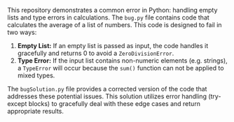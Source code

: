 This repository demonstrates a common error in Python:  handling empty lists and type errors in calculations. The `bug.py` file contains code that calculates the average of a list of numbers. This code is designed to fail in two ways:

1. **Empty List:** If an empty list is passed as input, the code handles it gracefully and returns 0 to avoid a `ZeroDivisionError`.
2. **Type Error:** If the input list contains non-numeric elements (e.g. strings), a `TypeError` will occur because the `sum()` function can not be applied to mixed types.

The `bugSolution.py` file provides a corrected version of the code that addresses these potential issues. This solution utilizes error handling (try-except blocks) to gracefully deal with these edge cases and return appropriate results.